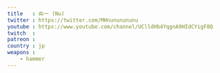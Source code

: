 ```yaml
---
title   : ぬー (Nu)
twitter : https://twitter.com/MHnununununu
youtube : https://www.youtube.com/channel/UClldHb4YqgnA9HIdCYigF8Q
twitch  :
patreon :
country : jp
weapons :
    - hammer
---
```

